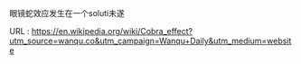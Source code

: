 眼镜蛇效应发生在一个soluti未遂 
   
  URL : https://en.wikipedia.org/wiki/Cobra_effect?utm_source=wanqu.co&utm_campaign=Wanqu+Daily&utm_medium=website